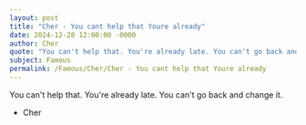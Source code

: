 ```yaml
---
layout: post
title: "Cher - You cant help that Youre already"
date: 2024-12-28 12:00:00 -0000
author: Cher
quote: "You can't help that. You're already late. You can't go back and change it."
subject: Famous
permalink: /Famous/Cher/Cher - You cant help that Youre already
---
```


You can't help that. You're already late. You can't go back and change it.

- Cher
